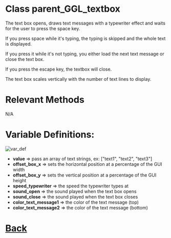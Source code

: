 # Class parent_GGL_textbox

The text box opens, draws text messages with a typewriter effect and waits for the user to press the space key.

If you press space while it's typing, the typing is skipped and the whole text is displayed.

If you press it while it's not typing, you either load the next text message or close the text box.

If you press the escape key, the textbox will close.

The text box scales vertically with the number of	text lines to display.
  
# Relevant Methods

N/A

# Variable Definitions:

![var_def](https://github.com/Ced30/GML-GUI-Library-GGL-Documentation/blob/main/Images/API/GGL_instance/parent_GGL_text_box.png)

- **value**                 => pass an array of text strings, ex: ["text1", "text2", "text3"]								   
- **offset_box_x** => sets the horizontal position at a percentage of the GUI width								   
- **offset_box_y**   => sets the vertical position at a percentage of the GUI height								   
- **speed_typewriter**      => the speed the typewriter types at		
- **sound_open**            => the sound played when the text box opens
- **sound_close**           => the sound played when the text box closes		
- **color_text_message1**   => the color of the text message (top)								   
- **color_text_message2**   => the color of the text message (bottom)

# [Back](https://github.com/Ced30/GML-GUI-Library-GGL-Documentation/blob/main/API/Instance%20Classes.md)
